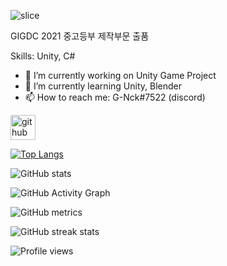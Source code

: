 ![slice](https://capsule-render.vercel.app/api?type=slice&color=timeGradient&height=200&text=G-Nck&fontAlign=70&rotate=13&fontAlignY=25&desc=Game%20Developer%20&descAlign=70.&descAlignY=44)


GIGDC 2021 중고등부 제작부문 출품

Skills: Unity, C#

- 🔭 I’m currently working on Unity Game Project 
- 🌱 I’m currently learning Unity, Blender 
- 📫 How to reach me: G-Nck#7522 (discord) 


[<img src='https://cdn.jsdelivr.net/npm/simple-icons@3.0.1/icons/github.svg' alt='github' height='40'>](https://github.com/wlsdnvy)  

[![Top Langs](https://github-readme-stats.vercel.app/api/top-langs/?username=wlsdnvy)](https://github.com/anuraghazra/github-readme-stats)

![GitHub stats](https://github-readme-stats.vercel.app/api?username=wlsdnvy&show_icons=true&count_private=true)  

![GitHub Activity Graph](https://activity-graph.herokuapp.com/graph?username=wlsdnvy)  

![GitHub metrics](https://metrics.lecoq.io/wlsdnvy)  

![GitHub streak stats](https://github-readme-streak-stats.herokuapp.com/?user=wlsdnvy)  

![Profile views](https://gpvc.arturio.dev/wlsdnvy)  
